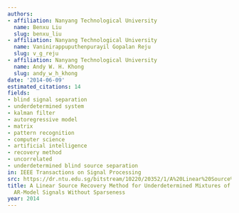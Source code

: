 ```yaml
---
authors:
- affiliation: Nanyang Technological University
  name: Benxu Liu
  slug: benxu_liu
- affiliation: Nanyang Technological University
  name: Vaninirappuputhenpurayil Gopalan Reju
  slug: v_g_reju
- affiliation: Nanyang Technological University
  name: Andy W. H. Khong
  slug: andy_w_h_khong
date: '2014-06-09'
estimated_citations: 14
fields:
- blind signal separation
- underdetermined system
- kalman filter
- autoregressive model
- matrix
- pattern recognition
- computer science
- artificial intelligence
- recovery method
- uncorrelated
- underdetermined blind source separation
in: IEEE Transactions on Signal Processing
src: https://dr.ntu.edu.sg/bitstream/10220/20352/1/A%20Linear%20Source%20Recovery%20Method%20for%20Underdetermined%20Mixtures%20of%20Uncorrelated%20AR-Model%20Signals%20Without%20Sparseness.pdf
title: A Linear Source Recovery Method for Underdetermined Mixtures of Uncorrelated
  AR-Model Signals Without Sparseness
year: 2014
---
```

